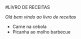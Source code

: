 #LIVRO DE RECEITAS

_Olá bem vindo ao livro de receitas_

 - Carne na cebola
 - Picanha ao molho barbecue














